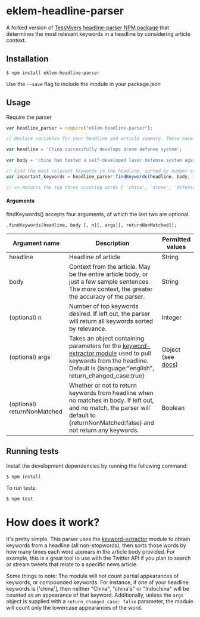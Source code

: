 # eklem-headline-parser


A forked version of [TessMyers](https://github.com/TessMyers) [headline-parser](https://github.com/TessMyers/headline-parser) [NPM package](https://www.npmjs.org/package/headline-parser) that determines the most relevant keywords in a headline by considering article context.

## Installation

    $ npm install eklem-headline-parser
  
Use the `--save` flag to include the module in your package.json
  
## Usage

Require the parser

```javascript
var headline_parser = require("eklem-headline-parser");

// Declare variables for your headline and article summary. These have been edited to provide a good example.

var headline = 'China successfully develops drone defense system';

var body = 'china has tested a self-developed laser defense system against small-scale low-altitude drones, state media said on Sunday. Reportedly, the drone defense is designed to destroy small-scale drones flying within an altitude of 500 meters and at speeds below 50 meters per second. In addition to the drone network, china has developed stealth jets and has built one aircraft carrier.';

// Find the most relevant keywords in the headline, sorted by number of appearances in the body text
var important_keywords = headline_parser.findKeywords(headline, body, 3);

// => Returns the top three occuring words [ 'china', 'drone', 'defense' ], with 'defense' appearing most often.
```


#### Arguments

findKeywords() accepts four arguments, of which the last two are optional. 

    .findKeywords(headline, body [, n][, args][, returnNonMatched]);

| Argument name | Description | Permitted values |
|---------------|-------------|------------------|
| headline| Headline of article | String|
| body | Context from the article. May be the entire article body, or just a few sample sentences. The more context, the greater the accuracy of the parser.| String|
| (optional) n | Number of top keywords desired. If left out, the parser will return all keywords sorted by relevance. | Integer |
| (optional) args | Takes an object containing parameters for the [keyword-extractor module](https://www.npmjs.org/package/keyword-extractor) used to pull keywords from the headline. Default is {language:"english", return_changed_case:true} | Object (see [docs](https://www.npmjs.org/package/keyword-extractor))|
| (optional) returnNonMatched | Whether or not to return keywords from headline when no matches in body. If left out, and no match, the parser will default to {returnNonMatched:false} and not return any keywords. | Boolean |

## Running tests

Install the development dependencies by running the following command:

    $ npm install
  
To run tests:

    $ npm test
  
# How does it work?

It's pretty simple. This parser uses the [keyword-extractor](https://www.npmjs.org/package/keyword-extractor) module to obtain keywords from a headline (all non-stopwords), then sorts those words by how many times each word appears in the article body provided. For example, this is a great tool to use with the Twitter API if you plan to search or stream tweets that relate to a specific news article.

Some things to note: The module will not count partial appearances of keywords, or compounded keywords. For instance, if one of your headline keywords is ['china'], then neither "China", "china's" or "Indochina" will be counted as an appearance of that keyword. Additionally, unless the `args` object is supplied with  a `return_changed_case: false` parameter, the module will count only the lowercase appearances of the word.
